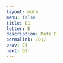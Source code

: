 ```yaml
---
layout: mote
menu: false
title: D1
letter: D
description: Mote D
permalink: /D1/
prev: C8
next: D2
---
```

